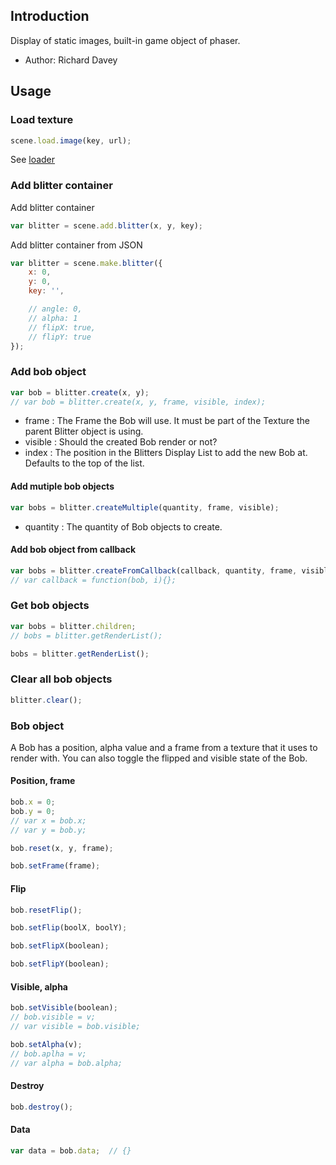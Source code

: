 ## Introduction

Display of static images, built-in game object of phaser.

- Author: Richard Davey

## Usage

### Load texture

```javascript
scene.load.image(key, url);
```

See [loader](loader.md#image)

### Add blitter container

Add blitter container

```javascript
var blitter = scene.add.blitter(x, y, key);
```

Add blitter container from JSON

```javascript
var blitter = scene.make.blitter({
    x: 0,
    y: 0,
    key: '',

    // angle: 0,
    // alpha: 1
    // flipX: true,
    // flipY: true
});
```

### Add bob object

```javascript
var bob = blitter.create(x, y);
// var bob = blitter.create(x, y, frame, visible, index);
```

- frame : The Frame the Bob will use. It must be part of the Texture the parent Blitter object is using.
- visible : Should the created Bob render or not?
- index : The position in the Blitters Display List to add the new Bob at. Defaults to the top of the list.

#### Add mutiple bob objects

```javascript
var bobs = blitter.createMultiple(quantity, frame, visible);
```

- quantity : The quantity of Bob objects to create.

#### Add bob object from callback

```javascript
var bobs = blitter.createFromCallback(callback, quantity, frame, visible)
// var callback = function(bob, i){};
```

### Get bob objects

```javascript
var bobs = blitter.children;
// bobs = blitter.getRenderList();
```

```javascript
bobs = blitter.getRenderList();
```

### Clear all bob objects

```javascript
blitter.clear();
```

### Bob object

A Bob has a position, alpha value and a frame from a texture that it uses to render with. You can also toggle the flipped and visible state of the Bob.

#### Position, frame

```javascript
bob.x = 0;
bob.y = 0;
// var x = bob.x;
// var y = bob.y;
```

```javascript
bob.reset(x, y, frame);
```

```javascript
bob.setFrame(frame);
```

#### Flip

```javascript
bob.resetFlip();
```

```javascript
bob.setFlip(boolX, boolY);
```

```javascript
bob.setFlipX(boolean);
```

```javascript
bob.setFlipY(boolean);
```

#### Visible, alpha

```javascript
bob.setVisible(boolean);
// bob.visible = v;
// var visible = bob.visible;
```

```javascript
bob.setAlpha(v);
// bob.aplha = v;
// var alpha = bob.alpha;
```

#### Destroy

```javascript
bob.destroy();
```

#### Data

```javascript
var data = bob.data;  // {}
```